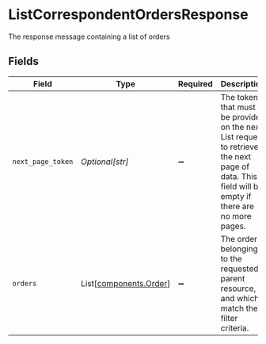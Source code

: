 # ListCorrespondentOrdersResponse

The response message containing a list of orders


## Fields

| Field                                                                                                                                            | Type                                                                                                                                             | Required                                                                                                                                         | Description                                                                                                                                      | Example                                                                                                                                          |
| ------------------------------------------------------------------------------------------------------------------------------------------------ | ------------------------------------------------------------------------------------------------------------------------------------------------ | ------------------------------------------------------------------------------------------------------------------------------------------------ | ------------------------------------------------------------------------------------------------------------------------------------------------ | ------------------------------------------------------------------------------------------------------------------------------------------------ |
| `next_page_token`                                                                                                                                | *Optional[str]*                                                                                                                                  | :heavy_minus_sign:                                                                                                                               | The token that must be provided on the next List request to retrieve the next page of data. This field will be empty if there are no more pages. | CiAKGjBpNDd2Nmp2Zml2cXRwYjBpOXA                                                                                                                  |
| `orders`                                                                                                                                         | List[[components.Order](../../models/components/order.md)]                                                                                       | :heavy_minus_sign:                                                                                                                               | The orders belonging to the requested parent resource, and which match the filter criteria.                                                      |                                                                                                                                                  |
